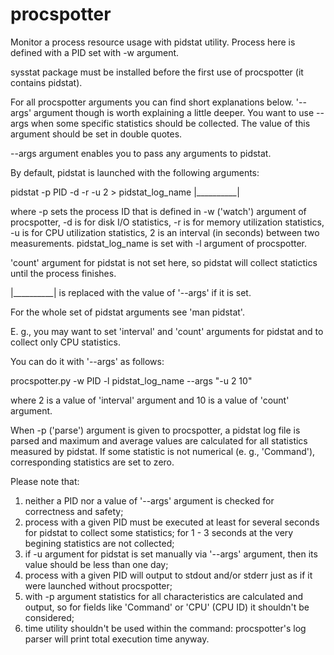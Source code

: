 # procspotter

Monitor a process resource usage with pidstat utility.
Process here is defined with a PID set with -w argument.

sysstat package must be installed before the first use of procspotter (it contains pidstat).

For all procspotter arguments you can find short explanations below. '--args' argument though is worth explaining a little deeper. You want to use --args when some specific statistics should be collected. The value of this argument should be set in double quotes.

--args argument enables you to pass any arguments to pidstat.

By default, pidstat is launched with the following arguments:

pidstat -p PID -d -r -u 2 > pidstat_log_name
              |__________|

where -p sets the process ID that is defined in -w ('watch') argument of procspotter,
      -d is for disk I/O statistics,
      -r is for memory utilization statistics,
      -u is for CPU utilization statistics,
      2 is an interval (in seconds) between two measurements.
      pidstat_log_name is set with -l argument of procspotter.

'count' argument for pidstat is not set here, so pidstat 
will collect statictics until the process finishes.

|__________| is replaced with the value of '--args' if it is set.

For the whole set of pidstat arguments see 'man pidstat'.

E. g., you may want to set 'interval' and 'count' arguments for pidstat and to collect only CPU statistics.

You can do it with '--args' as follows:

procspotter.py -w PID -l pidstat_log_name --args "-u 2 10"

where 2 is a value of 'interval' argument and 10 is a value of 'count' argument.

When -p ('parse') argument is given to procspotter, a pidstat log file is parsed and maximum and average values are calculated for all statistics measured by pidstat. If some statistic is not numerical (e. g., 'Command'), corresponding statistics are set to zero.

Please note that:
1) neither a PID nor a value of '--args' argument is checked for 
   correctness and safety;
2) process with a given PID must be executed at least for several 
   seconds for pidstat to collect some statistics; for 1 - 3 seconds 
   at the very begining statistics are not collected;
3) if -u argument for pidstat is set manually via '--args' argument,
   then its value should be less than one day;
5) process with a given PID will output to stdout and/or stderr 
   just as if it were launched without procspotter;
6) with -p argument statistics for all characteristics are calculated 
   and output, so for fields like 'Command' or 'CPU' (CPU ID) it 
   shouldn't be considered;
7) time utility shouldn't be used within the command: procspotter's 
   log parser will print total execution time anyway.

